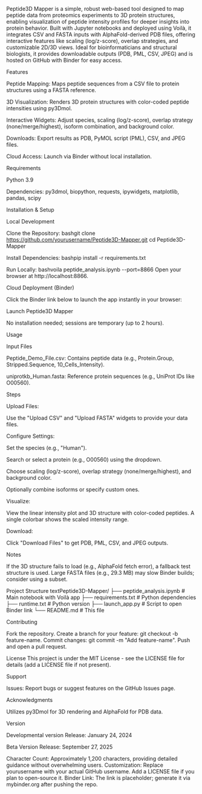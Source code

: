 Peptide3D Mapper is a simple, robust web-based tool designed to map peptide data from proteomics experiments to 3D protein structures, enabling visualization of peptide intensity profiles for deeper insights into protein behavior. Built with Jupyter notebooks and deployed using Voilà, it integrates CSV and FASTA inputs with AlphaFold-derived PDB files, offering interactive features like scaling (log/z-score), overlap strategies, and customizable 2D/3D views. Ideal for bioinformaticians and structural biologists, it provides downloadable outputs (PDB, PML, CSV, JPEG) and is hosted on GitHub with Binder for easy access.

Features

Peptide Mapping: Maps peptide sequences from a CSV file to protein structures using a FASTA reference.

3D Visualization: Renders 3D protein structures with color-coded peptide intensities using py3Dmol.

Interactive Widgets: Adjust species, scaling (log/z-score), overlap strategy (none/merge/highest), isoform combination, and background color.

Downloads: Export results as PDB, PyMOL script (PML), CSV, and JPEG files.

Cloud Access: Launch via Binder without local installation.

Requirements

Python 3.9

Dependencies: py3dmol, biopython, requests, ipywidgets, matplotlib, pandas, scipy

Installation & Setup

Local Development

Clone the Repository:
bashgit clone https://github.com/yourusername/Peptide3D-Mapper.git
cd Peptide3D-Mapper

Install Dependencies:
bashpip install -r requirements.txt

Run Locally:
bashvoila peptide_analysis.ipynb --port=8866
Open your browser at http://localhost:8866.

Cloud Deployment (Binder)

Click the Binder link below to launch the app instantly in your browser:

Launch Peptide3D Mapper

No installation needed; sessions are temporary (up to 2 hours).

Usage

Input Files

Peptide_Demo_File.csv: Contains peptide data (e.g., Protein.Group, Stripped.Sequence, 10_Cells_Intensity).

uniprotkb_Human.fasta: Reference protein sequences (e.g., UniProt IDs like O00560).

Steps

Upload Files:

Use the "Upload CSV" and "Upload FASTA" widgets to provide your data files.


Configure Settings:

Set the species (e.g., "Human").

Search or select a protein (e.g., O00560) using the dropdown.

Choose scaling (log/z-score), overlap strategy (none/merge/highest), and background color.

Optionally combine isoforms or specify custom ones.


Visualize:

View the linear intensity plot and 3D structure with color-coded peptides.
A single colorbar shows the scaled intensity range.


Download:

Click "Download Files" to get PDB, PML, CSV, and JPEG outputs.


Notes

If the 3D structure fails to load (e.g., AlphaFold fetch error), a fallback test structure is used.
Large FASTA files (e.g., 29.3 MB) may slow Binder builds; consider using a subset.

Project Structure
textPeptide3D-Mapper/
├── peptide_analysis.ipynb  # Main notebook with Voilà app
├── requirements.txt        # Python dependencies
├── runtime.txt             # Python version
├── launch_app.py           # Script to open Binder link
└── README.md               # This file

Contributing

Fork the repository.
Create a branch for your feature: git checkout -b feature-name.
Commit changes: git commit -m "Add feature-name".
Push and open a pull request.

License
This project is under the MIT License - see the LICENSE file for details (add a LICENSE file if not present).

Support

Issues: Report bugs or suggest features on the GitHub Issues page.

Acknowledgments

Utilizes py3Dmol for 3D rendering and AlphaFold for PDB data.


Version

Developmental version Release: January 24, 2024

Beta Version Release: September 27, 2025




Character Count: Approximately 1,200 characters, providing detailed guidance without overwhelming users.
Customization: Replace yourusername with your actual GitHub username. Add a LICENSE file if you plan to open-source it.
Binder Link: The link is placeholder; generate it via mybinder.org after pushing the repo.
